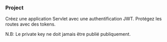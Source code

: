 ### Project

Créez une application Servlet avec une authentification JWT. Protégez les routes avec des tokens.

N.B: Le private key ne doit jamais être publié publiquement.
